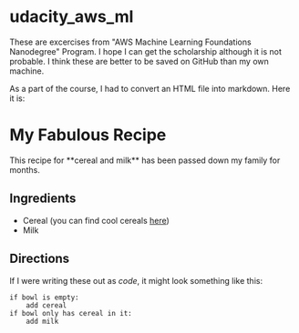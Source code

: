 # udacity_aws_ml
These are excercises from "AWS Machine Learning Foundations Nanodegree" Program. I hope I can get the scholarship although it is not probable. I think these are better to be saved on GitHub than my own machine.



As a part of the course, I had to convert an HTML file into markdown. Here it is:
<!-- 

Copy this code into a text editor with Markdown preview,
OR, you can use Dillinger (https://dillinger.io).

Rewrite this HTML as Markdown.
Take note of:
- How much less code you are writing.
- How readable Markdown vs. HTML is.

Once you're done, go ahead and submit.
You don't need to paste the code back in here.

-->

# My Fabulous Recipe

<p>This recipe for **cereal and milk** has been passed down my family for months.</p>

## Ingredients


- Cereal (you can find cool cereals [here](www.example.com/coolcereals))
- Milk


## Directions

If I were writing these out as _code_, it might look something like this:

```
if bowl is empty:
    add cereal
if bowl only has cereal in it:
    add milk
```
